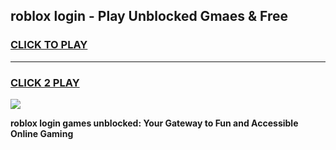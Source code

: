 
## roblox login - Play Unblocked Gmaes & Free
<h3>
<a href="https://premium.freeplayer.one?title=roblox_login&ref=20F">CLICK TO PLAY</a></h3>
<hr>

<h3>
<a href="https://premium.freeplayer.one?title=roblox_login&ref=20F">CLICK 2 PLAY</a>
  
</h3>

<a href="https://premium.freeplayer.one?title=roblox_login&ref=20F/"><img src="https://clearcache.store/games.png"></a>


**roblox login games unblocked: Your Gateway to Fun and Accessible Online Gaming**
